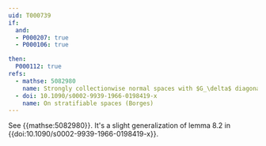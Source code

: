 ```yaml
---
uid: T000739
if:
  and:
  - P000207: true
  - P000106: true

then:
  P000112: true
refs:
  - mathse: 5082980
    name: Strongly collectionwise normal spaces with $G_\delta$ diagonal are submetrizable
  - doi: 10.1090/s0002-9939-1966-0198419-x 
    name: On stratifiable spaces (Borges)
---
```


See {{mathse:5082980}}. It's a slight generalization of lemma 8.2 in {{doi:10.1090/s0002-9939-1966-0198419-x}}.
